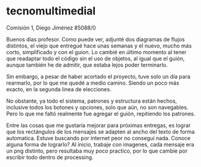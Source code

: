 # tecnomultimedial
Comisión 1, Diego Jiménez 85088/0

Buenos días profesor.
Como puede ver, adjunté dos diagramas de flujos distintos, el viejo que entregué hace unas semanas 
y el nuevo, mucho más corto, simplificado y con el guion.
Lo cambié en último momento al tener que readaptar todo el código sin el uso de objetos, al igual que el guión,
aunque también he de admitir, que estaba lejos poder terminarlo.

Sin embargo, a pesar de haber acortado el proyecto, tuve solo un día para rearmarlo, por lo que me quedé a medio
camino. Siendo un poco más exacto, en la segunda linea de elecciones.

No obstante, ya todo el sistema, patrones y estructura están hechos, inclusive todos los botones y opciones, solo
que aún, no son navegables. Pero lo que me faltó realmente fue agregar el guión, repitiendo los patrones.

Entre las cosas que me gustaría mejorar para próximas entregas, es lograr que los rectángulos de los mensajes se adapten
al ancho del texto de forma automatica. Estuve buscando por internet peor no conseguí nada. 
Conoce alguna forma de lograrlo?
Al inicio, trabaje con imagenes, cada mensaje era un png distinto, pero resultaba muy poco practico, por lo que cambie 
por escribir todo dentro de processing.

